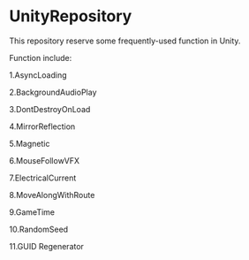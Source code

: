# UnityRepository

This repository reserve some frequently-used function in Unity.

Function include:

1.AsyncLoading

2.BackgroundAudioPlay

3.DontDestroyOnLoad

4.MirrorReflection

5.Magnetic

6.MouseFollowVFX

7.ElectricalCurrent

8.MoveAlongWithRoute

9.GameTime

10.RandomSeed

11.GUID Regenerator
